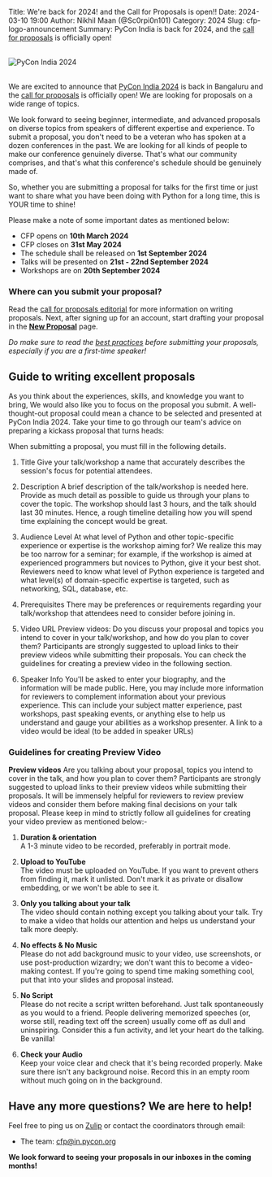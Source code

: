 Title: We're back for 2024! and the Call for Proposals is open!!
Date: 2024-03-10 19:00
Author: Nikhil Maan (@Sc0rpi0n101)
Category: 2024
Slug: cfp-logo-announcement
Summary: PyCon India is back for 2024, and the [call for proposals](https://in.pycon.org/cfp/2024/proposals/) is officially open!

<br/>
<div class="text-center">
  <a href="https://in.pycon.org/2024/" target="_blank" style="border: none; text-decoration: none;">
    <img src="{static}/theme/images/logo.png" alt="PyCon India 2024" class="img-fluid responsive-image">
  </a>
</div>
<br/>

We are excited to announce that [PyCon India 2024](https://in.pycon.org/2024/) is back in Bangaluru and the [call for proposals](https://in.pycon.org/cfp/2024/proposals/) is officially open! We are looking for proposals on a wide range of topics.

We look forward to seeing beginner, intermediate, and advanced proposals on diverse topics from speakers of different expertise and experience. To submit a proposal, you don't need to be a veteran who has spoken at a dozen conferences in the past. We are looking for all kinds of people to make our conference genuinely diverse. That's what our community comprises, and that's what this conference's schedule should be genuinely made of.

So, whether you are submitting a proposal for talks for the first time or just want to share what you have been doing with Python for a long time, this is YOUR time to shine!

Please make a note of some important dates as mentioned below:

- CFP opens on **10th March 2024**
- CFP closes on **31st May 2024**
- The schedule shall be released on **1st September 2024**
- Talks will be presented on **21st - 22nd September 2024**
- Workshops are on **20th September 2024**

### Where can you submit your proposal?

Read the [call for proposals editorial](https://in.pycon.org/cfp/2024/proposals/) for more information on writing proposals. Next, after signing up for an account, start drafting your proposal in the [**New Proposal**](https://in.pycon.org/cfp/2024/proposals/create/) page.

*Do make sure to read the [best practices](https://github.com/pythonindia/junction/wiki/Speaker-best-practices) before submitting your proposals, especially if you are a first-time speaker!*

## Guide to writing excellent proposals

As you think about the experiences, skills, and knowledge you want to bring, We would also like you to focus on the proposal you submit. A well-thought-out proposal could mean a chance to be selected and presented at PyCon India 2024. Take your time to go through our team's advice on preparing a kickass proposal that turns heads:

When submitting a proposal, you must fill in the following details.

1. Title
Give your talk/workshop a name that accurately describes the session's focus for potential attendees.

2. Description
A brief description of the talk/workshop is needed here. Provide as much detail as possible to guide us through your plans to cover the topic. The workshop should last 3 hours, and the talk should last 30 minutes. Hence, a rough timeline detailing how you will spend time explaining the concept would be great.

3. Audience Level
At what level of Python and other topic-specific experience or expertise is the workshop aiming for? We realize this may be too narrow for a seminar; for example, if the workshop is aimed at experienced programmers but novices to Python, give it your best shot. Reviewers need to know what level of Python experience is targeted and what level(s) of domain-specific expertise is targeted, such as networking, SQL, database, etc.

4. Prerequisites
There may be preferences or requirements regarding your talk/workshop that attendees need to consider before joining in.

5. Video URL
Preview videos: Do you discuss your proposal and topics you intend to cover in your talk/workshop, and how do you plan to cover them? Participants are strongly suggested to upload links to their preview videos while submitting their proposals. You can check the guidelines for creating a preview video in the following section.

6. Speaker Info
You'll be asked to enter your biography, and the information will be made public. Here, you may include more information for reviewers to complement information about your previous experience. This can include your subject matter experience, past workshops, past speaking events, or anything else to help us understand and gauge your abilities as a workshop presenter. A link to a video would be ideal (to be added in speaker URLs)

### Guidelines for creating Preview Video

**Preview videos** Are you talking about your proposal, topics you intend to cover in the talk, and how you plan to cover them? Participants are strongly suggested to upload links to their preview videos while submitting their proposals. It will be immensely helpful for reviewers to review preview videos and consider them before making final decisions on your talk proposal. Please keep in mind to strictly follow all guidelines for creating your video preview as mentioned below:-

1. **Duration & orientation**  
A 1-3 minute video to be recorded, preferably in portrait mode.

2. **Upload to YouTube**  
The video must be uploaded on YouTube. If you want to prevent others from finding it, mark it unlisted. Don't mark it as private or disallow embedding, or we won't be able to see it. ​

3. **Only you talking about your talk**  
The video should contain nothing except you talking about your talk.​ Try to make a video that holds our attention and helps us understand your talk more deeply.

4. **No effects & No Music**  
Please do not add background music to your video, use screenshots, or use post-production wizardry; we don't want this to become a video-making contest. If you're going to spend time making something cool, put that into your slides and proposal instead.

5. **No Script**  
Please do not recite a script written beforehand. Just talk spontaneously as you would to a friend. People delivering memorized speeches (or, worse still, reading text off the screen) usually come off as dull and uninspiring. Consider this a fun activity, and let your heart do the talking. Be vanilla!

6. **Check your Audio**  
Keep your voice clear and check that it's being recorded properly. Make sure there isn't any background noise. Record this in an empty room without much going on in the background.

## Have any more questions? We are here to help!

Feel free to ping us on [Zulip](https://pyconindia.zulipchat.com/) or contact the coordinators through email:

- The team: [cfp@in.pycon.org](mailto:cfp@in.pycon.org)

**We look forward to seeing your proposals in our inboxes in the coming months!**
